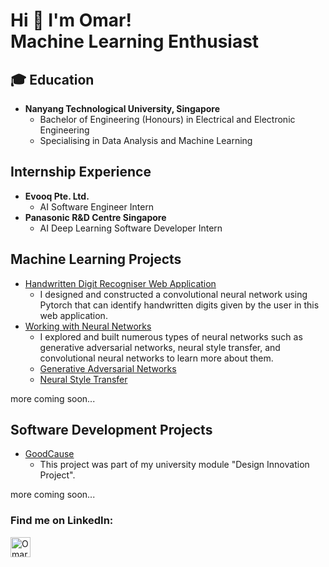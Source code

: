 <h1>Hi 👋 I'm Omar! <br> Machine Learning Enthusiast</h1>

<h2>🎓 Education</h2>

- <b>Nanyang Technological University, Singapore</b>
  - Bachelor of Engineering (Honours) in Electrical and Electronic Engineering
  - Specialising in Data Analysis and Machine Learning

<h2>Internship Experience</h2>

- <b>Evooq Pte. Ltd. </b>
  - AI Software Engineer Intern
- <b>Panasonic R&D Centre Singapore </b>
  - AI Deep Learning Software Developer Intern

<h2>Machine Learning Projects</h2>

- [Handwritten Digit Recogniser Web Application](https://github.com/omar-ntu/digit_recognition_app)
  - I designed and constructed a convolutional neural network using Pytorch that can identify handwritten digits given by the user in this web application.
- [Working with Neural Networks](https://github.com/omar-ntu/Neural-Networks)
  - I explored and built numerous types of neural networks such as generative adversarial networks, neural style transfer, and convolutional neural networks to learn more about them.
  - [Generative Adversarial Networks](https://github.com/omar-ntu/Neural-Networks/tree/main/GANs)
  - [Neural Style Transfer](https://github.com/omar-ntu/Neural-Networks/tree/main/NSTs)

more coming soon...

<h2>Software Development Projects</h2>

- [GoodCause](https://ntu-eee-dip-e028.web.app/)
  - This project was part of my university module "Design Innovation Project".

more coming soon...

<h3>Find me on LinkedIn:</h3>

[<img align="left" alt="Omar | LinkedIn" width="32px" src="https://cdn.jsdelivr.net/npm/simple-icons@v3/icons/linkedin.svg" />][linkedin]


[linkedin]: https://www.linkedin.com/in/omar-sheik-mustafa-7bb816259


<!--
**omar-ntu/omar-ntu** is a ✨ _special_ ✨ repository because its `README.md` (this file) appears on your GitHub profile.

Here are some ideas to get you started:

- 🔭 I’m currently working on ...
- 🌱 I’m currently learning ...
- 👯 I’m looking to collaborate on ...
- 🤔 I’m looking for help with ...
- 💬 Ask me about ...
- 📫 How to reach me: ...
- 😄 Pronouns: ...
- ⚡ Fun fact: ...
-->
